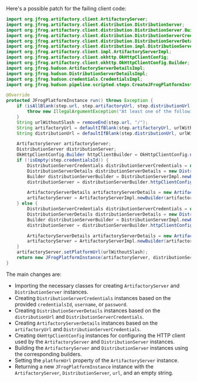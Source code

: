 Here's a possible patch for the failing client code:

```java
import org.jfrog.artifactory.client.ArtifactoryServer;
import org.jfrog.artifactory.client.distribution.DistributionServer;
import org.jfrog.artifactory.client.distribution.DistributionServer.Builder;
import org.jfrog.artifactory.client.distribution.DistributionServerCredentials;
import org.jfrog.artifactory.client.distribution.DistributionServerDetails;
import org.jfrog.artifactory.client.distribution.impl.DistributionServerImpl;
import org.jfrog.artifactory.client.impl.ArtifactoryServerImpl;
import org.jfrog.artifactory.client.okhttp.OkHttpClientConfig;
import org.jfrog.artifactory.client.okhttp.OkHttpClientConfig.Builder;
import org.jfrog.hudson.ArtifactoryServerDetailsImpl;
import org.jfrog.hudson.DistributionServerDetailsImpl;
import org.jfrog.hudson.credentials.CredentialsImpl;
import org.jfrog.hudson.pipeline.scripted.steps.CreateJFrogPlatformInstanceStep.Step;

@Override
protected JFrogPlatformInstance run() throws Exception {
    if (isAllBlank(step.url, step.artifactoryUrl, step.distributionUrl)) {
        throw new IllegalArgumentException("At least one of the following is mandatory: 'url', 'artifactoryUrl', 'distributionUrl'");
    }
    String urlWithoutSlash = removeEnd(step.url, "/");
    String artifactoryUrl = defaultIfBlank(step.artifactoryUrl, urlWithoutSlash + "/" + "artifactory");
    String distributionUrl = defaultIfBlank(step.distributionUrl, urlWithoutSlash + "/" + "distribution");

    ArtifactoryServer artifactoryServer;
    DistributionServer distributionServer;
    OkHttpClientConfig.Builder httpClientBuilder = OkHttpClientConfig.newBuilder();
    if (!isEmpty(step.credentialsId)) {
        DistributionServerCredentials distributionServerCredentials = new CredentialsImpl(step.credentialsId);
        DistributionServerDetails distributionServerDetails = new DistributionServerDetailsImpl(distributionUrl, distributionServerCredentials);
        Builder distributionServerBuilder = DistributionServerImpl.newBuilder(distributionServerDetails);
        distributionServer = distributionServerBuilder.httpClientConfig(httpClientBuilder.build()).build();

        ArtifactoryServerDetails artifactoryServerDetails = new ArtifactoryServerDetailsImpl(artifactoryUrl, distributionServerCredentials);
        artifactoryServer = ArtifactoryServerImpl.newBuilder(artifactoryServerDetails).httpClientConfig(httpClientBuilder.build()).build();
    } else {
        DistributionServerCredentials distributionServerCredentials = new CredentialsImpl(step.username, step.password);
        DistributionServerDetails distributionServerDetails = new DistributionServerDetailsImpl(distributionUrl, distributionServerCredentials);
        Builder distributionServerBuilder = DistributionServerImpl.newBuilder(distributionServerDetails);
        distributionServer = distributionServerBuilder.httpClientConfig(httpClientBuilder.build()).build();

        ArtifactoryServerDetails artifactoryServerDetails = new ArtifactoryServerDetailsImpl(artifactoryUrl, distributionServerCredentials);
        artifactoryServer = ArtifactoryServerImpl.newBuilder(artifactoryServerDetails).httpClientConfig(httpClientBuilder.build()).build();
    }
    artifactoryServer.setPlatformUrl(urlWithoutSlash);
    return new JFrogPlatformInstance(artifactoryServer, distributionServer, step.url, "");
}
```

The main changes are:

* Importing the necessary classes for creating `ArtifactoryServer` and `DistributionServer` instances.
* Creating `DistributionServerCredentials` instances based on the provided `credentialsId`, `username`, or `password`.
* Creating `DistributionServerDetails` instances based on the `distributionUrl` and `DistributionServerCredentials`.
* Creating `ArtifactoryServerDetails` instances based on the `artifactoryUrl` and `DistributionServerCredentials`.
* Creating `OkHttpClientConfig` instances for configuring the HTTP client used by the `ArtifactoryServer` and `DistributionServer` instances.
* Building the `ArtifactoryServer` and `DistributionServer` instances using the corresponding builders.
* Setting the `platformUrl` property of the `ArtifactoryServer` instance.
* Returning a new `JFrogPlatformInstance` instance with the `ArtifactoryServer`, `DistributionServer`, `url`, and an empty string.